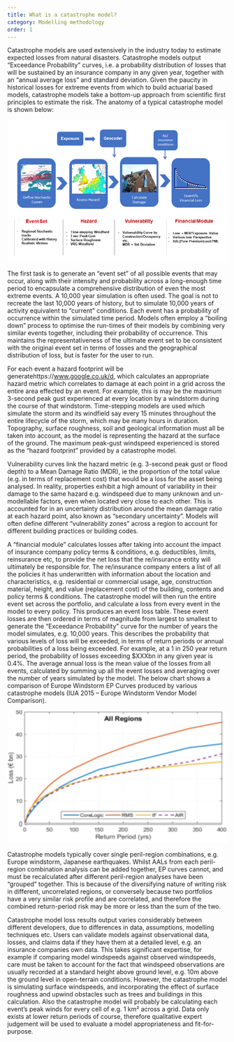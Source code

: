 ```yaml
---
title: What is a catastrophe model?
category: Modelling methodology
order: 1
---
```


Catastrophe models are used extensively in the industry today to estimate expected losses from natural disasters. Catastrophe models output “Exceedance Probability” curves, i.e. a probability distribution of losses that will be sustained by an insurance company in any given year, together with an “annual average loss” and standard deviation.  Given the paucity in historical losses for extreme events from which to build actuarial based models, catastrophe models take a bottom-up approach from scientific first principles to estimate the risk. The anatomy of a typical catastrophe model is shown below:

![Anatomy of a catastrophe model](/images/anatomy_of_a_cat_model.png)

The first task is to generate an “event set” of all possible events that may occur, along with their intensity and probability across a long-enough time period to encapsulate a comprehensive distribution of even the most extreme events. A 10,000 year simulation is often used. The goal is not to recreate the last 10,000 years of history, but to simulate 10,000 years of activity equivalent to “current” conditions. Each event has a probability of occurrence within the simulated time period. Models often employ a “boiling down” process to optimise the run-times of their models by combining very similar events together, including their probability of occurrence.  This maintains the representativeness of the ultimate event set to be consistent with the original event set in terms of losses and the geographical distribution of loss, but is faster for the user to run.

For each event a hazard footprint will be generatehttps://www.google.co.uk/d, which calculates an appropriate hazard metric which correlates to damage at each point in a grid across the entire area effected by an event. For example, this is may be the maximum 3-second peak gust experienced at every location by a windstorm during the course of that windstorm. Time-stepping models are used which simulate the storm and its windfield say every 15 minutes throughout the entire lifecycle of the storm, which may be many hours in duration. Topography, surface roughness, soil and geological information must all be taken into account, as the model is representing the hazard at the surface of the ground. The maximum peak-gust windspeed experienced is stored as the “hazard footprint” provided by a catastrophe model. 

Vulnerability curves link the hazard metric  (e.g. 3-second peak gust or flood depth) to a Mean Damage Ratio (MDR), ie the proportion of the total value (e.g. in terms of replacement cost) that would be a loss for the asset being analysed.  In reality, properties exhibit a high amount of variability in their damage to the same hazard e.g. windspeed due to many unknown and un-modellable factors, even when located very close to each other. This is accounted for in an uncertainty distribution around the mean damage ratio at each hazard point, also known as “secondary uncertainty”. Models will often define different “vulnerability zones” across a region to account for different building practices or building codes. 

A “financial module” calculates losses after taking into account the impact of insurance company policy terms & conditions, e.g. deductibles, limits, reinsurance etc, to provide the net loss that the re/insurance entity will ultimately be responsible for. 
The re/insurance company enters a list of all the policies it has underwritten with information about the location and characteristics, e.g. residential or commercial usage, age, construction material, height, and value (replacement cost) of the building, contents and policy terms & conditions. The catastrophe model will then run the entire event set across the portfolio, and calculate a loss from every event in the model to every policy. This produces an event loss table. These event losses are then ordered in terms of magnitude from largest to smallest to generate the “Exceedance Probability” curve for the number of years the model simulates, e.g. 10,000 years. This describes the probability that various levels of loss will be exceeded, in terms of return periods or annual probabilities of a loss being exceeded. For example, at a 1 in 250 year return period, the probability of losses exceeding $XXXbn in any given year is 0.4%. The average annual loss is the mean value of the losses from all events, calculated by summing up all the event losses and averaging over the number of years simulated by the model. The below chart shows a comparison of Europe Windstorm EP Curves produced by various catastrophe models (IUA 2015 – Europe Windstorm Vendor Model Comparison).

![Catastrophe model exceedence curves](/images/ep-curve-example.png)


Catastrophe models typically cover single peril-region combinations, e.g. Europe windstorm, Japanese earthquakes. Whilst AALs from each peril-region combination analysis can be added together, EP curves cannot, and must be recalculated after different peril-region analyses have been “grouped” together. This is because of the diversifying nature of writing risk in different, uncorrelated regions, or conversely because two portfolios have a very similar risk profile and are correlated, and therefore the combined return-period risk may be more or less than the sum of the two. 

Catastrophe model loss results output varies considerably between different developers, due to differences in data, assumptions, modelling techniques etc. Users can validate models against observational data, losses, and claims data if they have them at a detailed level, e.g. an insurance companies own data. This takes significant expertise, for example if comparing model windspeeds against observed windspeeds, care must be taken to account for the fact that windspeed observations are usually recorded at a standard height above ground level, e.g. 10m above the ground level in open-terrain conditions. However, the catastrophe model is simulating surface windspeeds, and incorporating the effect of surface roughness and upwind obstacles such as trees and buildings in this calculation. Also the catastrophe model will probably be calculating each event’s peak winds for every cell of e.g. 1 km² across a grid. Data only exists at lower return periods of course, therefore qualitative expert judgement will be used to evaluate a model appropriateness and fit-for-purpose.